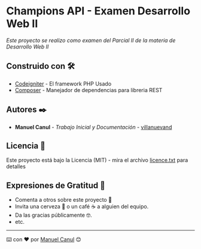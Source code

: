 # Champions API - Examen Desarrollo Web II

_Este proyecto se realizo como examen del Parcial II de la materia de Desarrollo Web II_

## Construido con 🛠️

* [Codeigniter](https://github.com/bcit-ci/CodeIgniter) - El framework PHP Usado
* [Composer](https://getcomposer.org/) - Manejador de dependencias para libreria REST

## Autores ✒️

* **Manuel Canul** - *Trabajo Inicial y Documentación* - [villanuevand](https://github.com/ManuelCanulDev)

## Licencia 📄

Este proyecto está bajo la Licencia (MIT) - mira el archivo [licence.txt](licence.txt) para detalles

## Expresiones de Gratitud 🎁

* Comenta a otros sobre este proyecto 📢
* Invita una cerveza 🍺 o un café ☕ a alguien del equipo. 
* Da las gracias públicamente 🤓.
* etc.

---
⌨️ con ❤️ por [Manuel Canul](https://github.com/ManuelCanulDev) 😊
